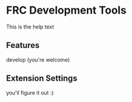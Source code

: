 # FRC Development Tools

This is the help text

## Features

develop (you're welcome)

## Extension Settings

you'll figure it out :)